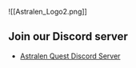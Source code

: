 ![[Astralen_Logo2.png]]
## Join our Discord server
 * [Astralen Quest Discord Server](https://discord.gg/As4upBkuwC)